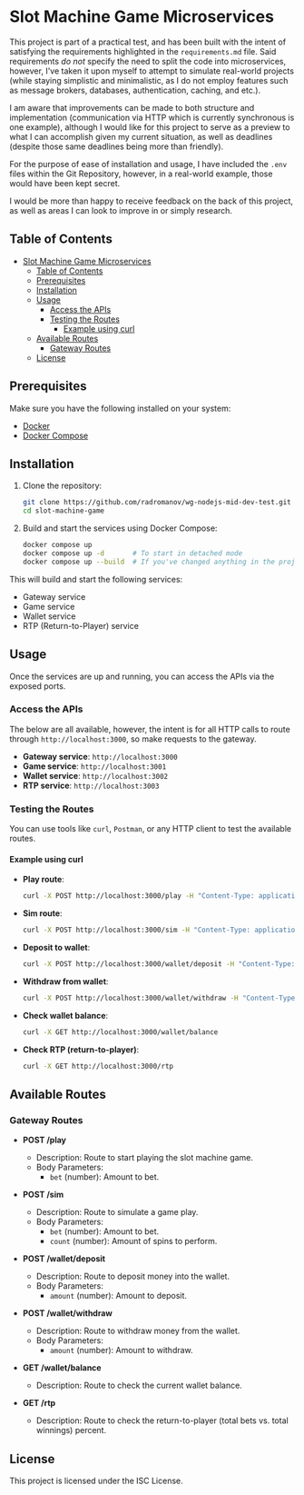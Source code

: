 # Slot Machine Game Microservices

This project is part of a practical test, and has been built with the intent of satisfying the requirements highlighted in the `requirements.md` file. Said requirements _do not_ specify the need to split the code into microservices, however, I've taken it upon myself to attempt to simulate real-world projects (while staying simplistic and minimalistic, as I do not employ features such as message brokers, databases, authentication, caching, and etc.).

I am aware that improvements can be made to both structure and implementation (communication via HTTP which is currently synchronous is one example), although I would like for this project to serve as a preview to what I can accomplish given my current situation, as well as deadlines (despite those same deadlines being more than friendly).

For the purpose of ease of installation and usage, I have included the `.env` files within the Git Repository, however, in a real-world example, those would have been kept secret.

I would be more than happy to receive feedback on the back of this project, as well as areas I can look to improve in or simply research.

## Table of Contents

- [Slot Machine Game Microservices](#slot-machine-game-microservices)
  - [Table of Contents](#table-of-contents)
  - [Prerequisites](#prerequisites)
  - [Installation](#installation)
  - [Usage](#usage)
    - [Access the APIs](#access-the-apis)
    - [Testing the Routes](#testing-the-routes)
      - [Example using curl](#example-using-curl)
  - [Available Routes](#available-routes)
    - [Gateway Routes](#gateway-routes)
  - [License](#license)

## Prerequisites

Make sure you have the following installed on your system:

- [Docker](https://docs.docker.com/get-docker/)
- [Docker Compose](https://docs.docker.com/compose/)

## Installation

1. Clone the repository:

   ```sh
   git clone https://github.com/radromanov/wg-nodejs-mid-dev-test.git
   cd slot-machine-game
   ```

2. Build and start the services using Docker Compose:

   ```sh
   docker compose up
   docker compose up -d       # To start in detached mode
   docker compose up --build  # If you've changed anything in the project, you have to rebuild the images
   ```

This will build and start the following services:

- Gateway service
- Game service
- Wallet service
- RTP (Return-to-Player) service

## Usage

Once the services are up and running, you can access the APIs via the exposed ports.

### Access the APIs

The below are all available, however, the intent is for all HTTP calls to route through `http://localhost:3000`, so make requests to the gateway.

- **Gateway service**: `http://localhost:3000`
- **Game service**: `http://localhost:3001`
- **Wallet service**: `http://localhost:3002`
- **RTP service**: `http://localhost:3003`

### Testing the Routes

You can use tools like `curl`, `Postman`, or any HTTP client to test the available routes.

#### Example using curl

- **Play route**:

  ```sh
  curl -X POST http://localhost:3000/play -H "Content-Type: application/json" -d '{"bet": 100}'
  ```

- **Sim route**:

  ```sh
  curl -X POST http://localhost:3000/sim -H "Content-Type: application/json" -d '{"bet": 100, "count": 5}'
  ```

- **Deposit to wallet**:

  ```sh
  curl -X POST http://localhost:3000/wallet/deposit -H "Content-Type: application/json" -d '{"amount": 100}'
  ```

- **Withdraw from wallet**:

  ```sh
  curl -X POST http://localhost:3000/wallet/withdraw -H "Content-Type: application/json" -d '{"amount": 50}'
  ```

- **Check wallet balance**:

  ```sh
  curl -X GET http://localhost:3000/wallet/balance
  ```

- **Check RTP (return-to-player)**:

  ```sh
  curl -X GET http://localhost:3000/rtp
  ```

## Available Routes

### Gateway Routes

- **POST /play**

  - Description: Route to start playing the slot machine game.
  - Body Parameters:
    - `bet` (number): Amount to bet.

- **POST /sim**

  - Description: Route to simulate a game play.
  - Body Parameters:
    - `bet` (number): Amount to bet.
    - `count` (number): Amount of spins to perform.

- **POST /wallet/deposit**

  - Description: Route to deposit money into the wallet.
  - Body Parameters:
    - `amount` (number): Amount to deposit.

- **POST /wallet/withdraw**

  - Description: Route to withdraw money from the wallet.
  - Body Parameters:
    - `amount` (number): Amount to withdraw.

- **GET /wallet/balance**

  - Description: Route to check the current wallet balance.

- **GET /rtp**

  - Description: Route to check the return-to-player (total bets vs. total winnings) percent.

## License

This project is licensed under the ISC License.
